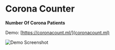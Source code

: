 # Corona Counter

**Number Of Corona Patients**

Demo: [https://coronacount.ml/](coronacount.ml)

<img src="/src/assets/corona_ss.png"
     alt="Demo Screenshot"
     style="float: left; margin-right: 10px;" />